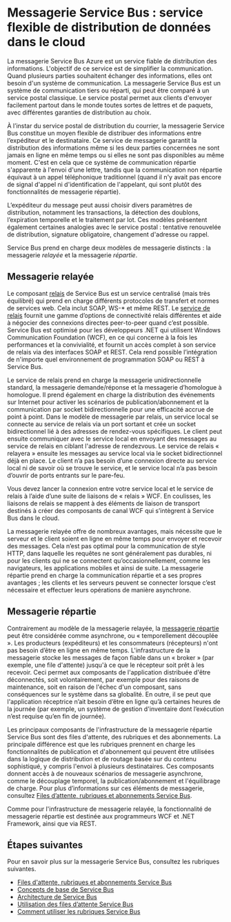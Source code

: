 <properties
	pageTitle="Présentation de la messagerie Service Bus | Microsoft Azure"
	description="Messagerie Service Bus : service flexible de distribution de données dans le cloud"
	services="service-bus"
	documentationCenter=".net"
	authors="sethmanheim"
	manager="timlt"
	editor=""/>

<tags
	ms.service="service-bus"
	ms.workload="na"
	ms.tgt_pltfrm="na"
	ms.devlang="multiple"
	ms.topic="get-started-article"
	ms.date="03/09/2016"
	ms.author="sethm"/>


# Messagerie Service Bus : service flexible de distribution de données dans le cloud

La messagerie Service Bus Azure est un service fiable de distribution des informations. L'objectif de ce service est de simplifier la communication. Quand plusieurs parties souhaitent échanger des informations, elles ont besoin d'un système de communication. La messagerie Service Bus est un système de communication tiers ou réparti, qui peut être comparé à un service postal classique. Le service postal permet aux clients d'envoyer facilement partout dans le monde toutes sortes de lettres et de paquets, avec différentes garanties de distribution au choix.

À l’instar du service postal de distribution du courrier, la messagerie Service Bus constitue un moyen flexible de distribuer des informations entre l’expéditeur et le destinataire. Ce service de messagerie garantit la distribution des informations même si les deux parties concernées ne sont jamais en ligne en même temps ou si elles ne sont pas disponibles au même moment. C'est en cela que ce système de communication répartie s'apparente à l'envoi d'une lettre, tandis que la communication non répartie équivaut à un appel téléphonique traditionnel (quand il n'y avait pas encore de signal d'appel ni d'identification de l'appelant, qui sont plutôt des fonctionnalités de messagerie répartie).

L’expéditeur du message peut aussi choisir divers paramètres de distribution, notamment les transactions, la détection des doublons, l’expiration temporelle et le traitement par lot. Ces modèles présentent également certaines analogies avec le service postal : tentative renouvelée de distribution, signature obligatoire, changement d'adresse ou rappel.

Service Bus prend en charge deux modèles de messagerie distincts : la messagerie *relayée* et la messagerie *répartie*.

## Messagerie relayée

Le composant [relais](service-bus-relay-overview.md) de Service Bus est un service centralisé (mais très équilibré) qui prend en charge différents protocoles de transfert et normes de services web. Cela inclut SOAP, WS-* et même REST. Le [service de relais](service-bus-dotnet-how-to-use-relay.md) fournit une gamme d’options de connectivité relais différentes et aide à négocier des connexions directes peer-to-peer quand c’est possible. Service Bus est optimisé pour les développeurs .NET qui utilisent Windows Communication Foundation (WCF), en ce qui concerne à la fois les performances et la convivialité, et fournit un accès complet à son service de relais via des interfaces SOAP et REST. Cela rend possible l’intégration de n'importe quel environnement de programmation SOAP ou REST à Service Bus.

Le service de relais prend en charge la messagerie unidirectionnelle standard, la messagerie demande/réponse et la messagerie d’homologue à homologue. Il prend également en charge la distribution des événements sur Internet pour activer les scénarios de publication/abonnement et la communication par socket bidirectionnelle pour une efficacité accrue de point à point. Dans le modèle de messagerie par relais, un service local se connecte au service de relais via un port sortant et crée un socket bidirectionnel lié à des adresses de rendez-vous spécifiques. Le client peut ensuite communiquer avec le service local en envoyant des messages au service de relais en ciblant l'adresse de rendezvous. Le service de relais « relayera » ensuite les messages au service local via le socket bidirectionnel déjà en place. Le client n’a pas besoin d’une connexion directe au service local ni de savoir où se trouve le service, et le service local n’a pas besoin d’ouvrir de ports entrants sur le pare-feu.

Vous devez lancer la connexion entre votre service local et le service de relais à l’aide d’une suite de liaisons de « relais » WCF. En coulisses, les liaisons de relais se mappent à des éléments de liaison de transport destinés à créer des composants de canal WCF qui s’intègrent à Service Bus dans le cloud.

La messagerie relayée offre de nombreux avantages, mais nécessite que le serveur et le client soient en ligne en même temps pour envoyer et recevoir des messages. Cela n’est pas optimal pour la communication de style HTTP, dans laquelle les requêtes ne sont généralement pas durables, ni pour les clients qui ne se connectent qu’occasionnellement, comme les navigateurs, les applications mobiles et ainsi de suite. La messagerie répartie prend en charge la communication répartie et a ses propres avantages ; les clients et les serveurs peuvent se connecter lorsque c’est nécessaire et effectuer leurs opérations de manière asynchrone.

## Messagerie répartie

Contrairement au modèle de la messagerie relayée, la [messagerie répartie](service-bus-fundamentals-hybrid-solutions.md) peut être considérée comme asynchrone, ou « temporellement découplée ». Les producteurs (expéditeurs) et les consommateurs (récepteurs) n'ont pas besoin d’être en ligne en même temps. L'infrastructure de la messagerie stocke les messages de façon fiable dans un « broker » (par exemple, une file d'attente) jusqu'à ce que le récepteur soit prêt à les recevoir. Ceci permet aux composants de l'application distribuée d'être déconnectés, soit volontairement, par exemple pour des raisons de maintenance, soit en raison de l'échec d'un composant, sans conséquences sur le système dans sa globalité. En outre, il se peut que l'application réceptrice n’ait besoin d’être en ligne qu’à certaines heures de la journée (par exemple, un système de gestion d'inventaire dont l’exécution n’est requise qu’en fin de journée).

Les principaux composants de l'infrastructure de la messagerie répartie Service Bus sont des files d'attente, des rubriques et des abonnements. La principale différence est que les rubriques prennent en charge les fonctionnalités de publication et d'abonnement qui peuvent être utilisées dans la logique de distribution et de routage basée sur du contenu sophistiqué, y compris l'envoi à plusieurs destinataires. Ces composants donnent accès à de nouveaux scénarios de messagerie asynchrone, comme le découplage temporel, la publication/abonnement et l'équilibrage de charge. Pour plus d’informations sur ces éléments de messagerie, consultez [Files d’attente, rubriques et abonnements Service Bus](service-bus-queues-topics-subscriptions.md).

Comme pour l'infrastructure de messagerie relayée, la fonctionnalité de messagerie répartie est destinée aux programmeurs WCF et .NET Framework, ainsi que via REST.

## Étapes suivantes

Pour en savoir plus sur la messagerie Service Bus, consultez les rubriques suivantes.

- [Files d'attente, rubriques et abonnements Service Bus](service-bus-queues-topics-subscriptions.md)
- [Concepts de base de Service Bus](service-bus-fundamentals-hybrid-solutions.md)
- [Architecture de Service Bus](service-bus-architecture.md)
- [Utilisation des files d’attente Service Bus](service-bus-dotnet-get-started-with-queues.md)
- [Comment utiliser les rubriques Service Bus](service-bus-dotnet-how-to-use-topics-subscriptions.md)
 

<!---HONumber=AcomDC_0608_2016-->